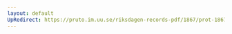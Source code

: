 ```yaml
---
layout: default
UpRedirect: https://pruto.im.uu.se/riksdagen-records-pdf/1867/prot-1867--ak--404/prot-1867--ak--404_019.pdf
---
```


